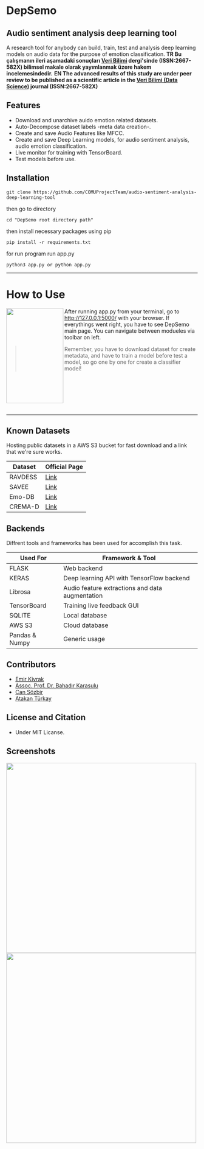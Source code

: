 # DepSemo
## Audio sentiment analysis deep learning tool
A research tool for anybody can build, train, test and analysis deep learning models on audio data for the purpose of emotion classification.
**TR  Bu çalışmanın ileri aşamadaki sonuçları [Veri Bilimi](https://dergipark.org.tr/en/pub/veri) dergi'sinde (ISSN:2667-582X) bilimsel makale olarak yayımlanmak üzere hakem incelemesindedir.**
**EN The advanced results of this study are under peer review to be published as a scientific article in the [Veri Bilimi (Data Science)](https://dergipark.org.tr/en/pub/veri) journal (ISSN:2667-582X)**

## Features

- Download and unarchive auido emotion related datasets.
- Auto-Decompose dataset labels -meta data creation-.
- Create and save Audio Features like MFCC.
- Create and save Deep Learning models, for  audio sentiment analysis, audio emotion classification.
- Live monitor for training with TensorBoard.
- Test models before use.


## Installation

```
git clone https://github.com/COMUProjectTeam/audio-sentiment-analysis-deep-learning-tool
```

then go to directory

```
cd "DepSemo root directory path"
```

then install necessary packages using pip

```
pip install -r requirements.txt
```

for run program run app.py

```
python3 app.py or python app.py
```
---


# How to Use 

<img align="left" width="150" height="250" src="https://i.im.ge/2021/09/01/Q1Nter.png">

After running app.py from your terminal, go to http://127.0.0.1:5000/ with your browser. If everythings went right, you have to see DepSemo main page. You can navigate between modueles via toolbar on left.


> Remember, you have to download dataset for create metadata, and have to train a model before test a model, so go one by one for create a classifier model!

<br />
<br />
<br />
<br />
<br />

---

## Known Datasets

Hosting public datasets in a AWS S3 bucket for fast download and a link that we're sure works.

| Dataset | Official Page |
| ------ | ------ |
| RAVDESS | [Link](https://www.google.com/search?q=ravdess&rlz=1C1FKPE_trTR967TR967&oq=ravdess&aqs=chrome.0.35i39j69i59j0i512j0i20i263i512l2j0i512l5.2190j0j7&sourceid=chrome&ie=UTF-8)|
| SAVEE | [Link](http://kahlan.eps.surrey.ac.uk/savee/)|
| Emo-DB | [Link](http://emodb.bilderbar.info/start.html)|
| CREMA-D  | [Link](https://www.ncbi.nlm.nih.gov/pmc/articles/PMC4313618/)|


## Backends

Diffrent tools and frameworks has been used for accomplish this task.

| Used For | Framework & Tool  |
| ------ | ------ |
| FLASK | Web backend |
| KERAS | Deep learning API with TensorFlow backend|
| Librosa | Audio feature extractions and data augmentation|
| TensorBoard | Training live feedback GUI|
| SQLITE | Local database |
| AWS S3 | Cloud database |
| Pandas & Numpy | Generic usage |


## Contributors

- [Emir Kivrak](https://github.com/emirkivrak)
- [Assoc. Prof. Dr. Bahadır Karasulu](https://scholar.google.com.tr/citations?user=NEhs3ttTIzkC&hl=tr)
- [Can Sözbir](https://github.com/cansozbir)
- [Atakan Türkay](https://github.com/atakanhr)

## License and Citation 

* Under MIT Licanse.

## Screenshots

<img width="500" height="500" src="https://i.im.ge/2021/09/01/Q1PurP.md.png">
<img width="500" height="500" src="https://i.im.ge/2021/09/01/Q1PF51.png">


